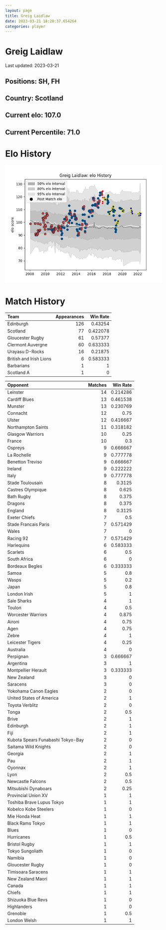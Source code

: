 ```yaml
---  
layout: page  
title: Greig Laidlaw  
date: 2023-03-21 18:20:37.654264  
categories: player  
---
```

# Greig Laidlaw


Last updated: 2023-03-21
## Positions: SH, FH

## Country: Scotland

## Current elo: 107.0

## Current Percentile: 71.0

# Elo History


![elo history](history_GreigLaidlaw.png)
# Match History


| Team                    |   Appearances |   Win Rate |
|:------------------------|--------------:|-----------:|
| Edinburgh               |           126 |   0.43254  |
| Scotland                |            77 |   0.422078 |
| Gloucester Rugby        |            61 |   0.57377  |
| Clermont Auvergne       |            60 |   0.633333 |
| Urayasu D-Rocks         |            16 |   0.21875  |
| British and Irish Lions |             6 |   0.583333 |
| Barbarians              |             1 |   1        |
| Scotland A              |             1 |   0        |

| Opponent                          |   Matches |   Win Rate |
|:----------------------------------|----------:|-----------:|
| Leinster                          |        14 |   0.214286 |
| Cardiff Blues                     |        13 |   0.461538 |
| Munster                           |        13 |   0.230769 |
| Connacht                          |        12 |   0.75     |
| Ulster                            |        12 |   0.416667 |
| Northampton Saints                |        11 |   0.318182 |
| Glasgow Warriors                  |        10 |   0.25     |
| France                            |        10 |   0.3      |
| Ospreys                           |         9 |   0.666667 |
| La Rochelle                       |         9 |   0.777778 |
| Benetton Treviso                  |         9 |   0.666667 |
| Ireland                           |         9 |   0.222222 |
| Italy                             |         9 |   0.777778 |
| Stade Toulousain                  |         8 |   0.3125   |
| Castres Olympique                 |         8 |   0.625    |
| Bath Rugby                        |         8 |   0.375    |
| Dragons                           |         8 |   0.375    |
| England                           |         8 |   0.3125   |
| Exeter Chiefs                     |         7 |   0.5      |
| Stade Francais Paris              |         7 |   0.571429 |
| Wales                             |         7 |   0        |
| Racing 92                         |         7 |   0.571429 |
| Harlequins                        |         6 |   0.583333 |
| Scarlets                          |         6 |   0.5      |
| South Africa                      |         6 |   0        |
| Bordeaux Begles                   |         6 |   0.333333 |
| Samoa                             |         5 |   0.8      |
| Wasps                             |         5 |   0.2      |
| Japan                             |         5 |   0.8      |
| London Irish                      |         5 |   1        |
| Sale Sharks                       |         4 |   1        |
| Toulon                            |         4 |   0.5      |
| Worcester Warriors                |         4 |   0.875    |
| Aironi                            |         4 |   0.75     |
| Agen                              |         4 |   0.75     |
| Zebre                             |         4 |   1        |
| Leicester Tigers                  |         4 |   0.25     |
| Australia                         |         4 |   0        |
| Perpignan                         |         3 |   0.666667 |
| Argentina                         |         3 |   1        |
| Montpellier Herault               |         3 |   0.333333 |
| New Zealand                       |         3 |   0        |
| Saracens                          |         3 |   0        |
| Yokohama Canon Eagles             |         2 |   0        |
| United States of America          |         2 |   1        |
| Toyota Verblitz                   |         2 |   0        |
| Tonga                             |         2 |   0.5      |
| Brive                             |         2 |   1        |
| Edinburgh                         |         2 |   1        |
| Fiji                              |         2 |   1        |
| Kubota Spears Funabashi Tokyo-Bay |         2 |   0        |
| Saitama Wild Knights              |         2 |   0        |
| Georgia                           |         2 |   1        |
| Pau                               |         2 |   1        |
| Oyonnax                           |         2 |   1        |
| Lyon                              |         2 |   0.5      |
| Newcastle Falcons                 |         2 |   0.5      |
| Mitsubishi Dynaboars              |         2 |   0.25     |
| Provincial Union XV               |         1 |   1        |
| Toshiba Brave Lupus Tokyo         |         1 |   1        |
| Kobelco Kobe Steelers             |         1 |   0        |
| Mie Honda Heat                    |         1 |   1        |
| Black Rams Tokyo                  |         1 |   1        |
| Blues                             |         1 |   0        |
| Hurricanes                        |         1 |   0.5      |
| Bristol Rugby                     |         1 |   1        |
| Tokyo Sungoliath                  |         1 |   0        |
| Namibia                           |         1 |   0        |
| Gloucester Rugby                  |         1 |   0        |
| Timisoara Saracens                |         1 |   1        |
| New Zealand Maori                 |         1 |   1        |
| Canada                            |         1 |   1        |
| Chiefs                            |         1 |   1        |
| Shizuoka Blue Revs                |         1 |   0        |
| Highlanders                       |         1 |   0        |
| Grenoble                          |         1 |   0.5      |
| London Welsh                      |         1 |   1        |